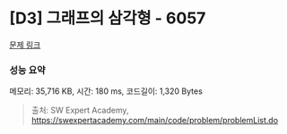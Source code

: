 # [D3] 그래프의 삼각형 - 6057 

[문제 링크](https://swexpertacademy.com/main/code/problem/problemDetail.do?contestProbId=AWbHcWd6AFcDFAV0) 

### 성능 요약

메모리: 35,716 KB, 시간: 180 ms, 코드길이: 1,320 Bytes



> 출처: SW Expert Academy, https://swexpertacademy.com/main/code/problem/problemList.do